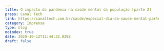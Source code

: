 ```yaml
---
title: O impacto da pandemia na saúde mental da população [parte 2]
press: Canal Tech
link: https://canaltech.com.br/saude/especial-dia-da-saude-mental-parte-2-172701/
category: Imprensa
type: blog
noindex: true
date: 2020-10-12T12:44:32.039Z
draft: false
---
```

